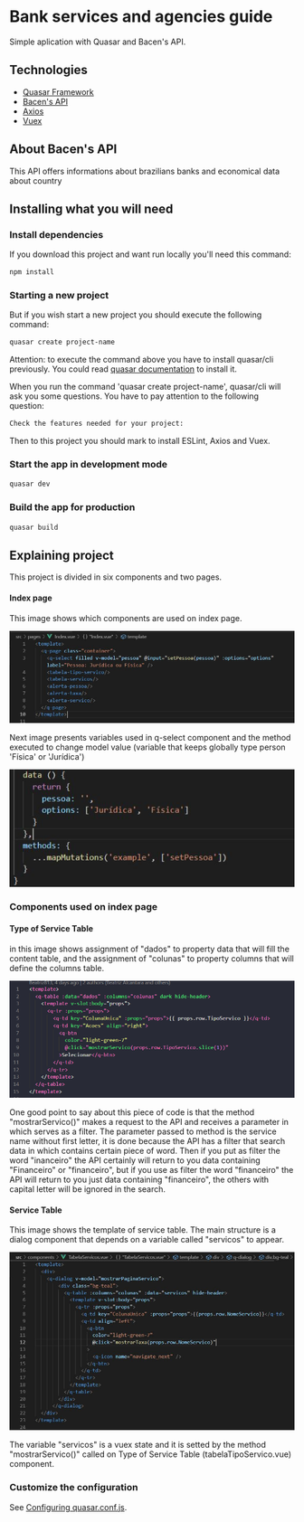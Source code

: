 # Bank services and agencies guide

Simple aplication with Quasar and Bacen's API.

## Technologies
- [Quasar Framework](https://quasar.dev)
- [Bacen's API](https://dadosabertos.bcb.gov.br/dataset?res_format=API)
- [Axios](https://github.com/axios/axios)
- [Vuex](https://vuex.vuejs.org/)

## About Bacen's API
This API offers informations about brazilians banks and economical data about country

## Installing what you will need

### Install dependencies

If you download this project and want run locally you'll need this command:

```bash
npm install
```

### Starting a new project

But if you wish start a new project you should execute the following command:
```bash
quasar create project-name
```
Attention: to execute the command above you have to install quasar/cli previously. You could read [quasar documentation](https://quasar.dev/quasar-cli/installation) to install it.

When you run the command 'quasar create project-name', quasar/cli will ask you some questions. You have to pay attention to the following question:

```bash
Check the features needed for your project:
```
Then to this project you should mark to install ESLint, Axios and Vuex.

### Start the app in development mode
```bash
quasar dev
```

### Build the app for production
```bash
quasar build
```

## Explaining project

This project is divided in six components and two pages.

#### Index page
This image shows which components are used on index page.

![index-template](imgs/template-index.JPG)

Next image presents variables used in q-select component and the method executed to change model value (variable that keeps globally type person 'Física' or 'Jurídica')

![index-variaveis](imgs/variaveis-index.JPG)

### Components used on index page

#### Type of Service Table

in this image shows assignment of "dados" to property data that will fill the content table, and the assignment of "colunas" to property columns that will define the columns table.

![type of services](imgs/template-tabelaTipoServico.PNG)

One good point to say about this piece of code is that the method "mostrarServico()" makes a request to the API and receives a parameter in which serves as a filter. The parameter passed to method is the service name without first letter, it is done because the API has a filter that search data in which contains certain piece of word. Then if you put as filter the word "inanceiro" the API certainly will return to you data containing "Financeiro" or "financeiro", but if you use as filter the word "financeiro" the API will return to you just data containing "financeiro", the others with capital letter will be ignored in the search.

#### Service Table

This image shows the template of service table. The main structure is a dialog component that depends on a variable called "servicos" to appear.

![template service table](imgs/template-tabelaServicos.JPG)

The variable "servicos" is a vuex state and it is setted by the method "mostrarServico()" called on Type of Service Table (tabelaTipoServico.vue) component.

### Customize the configuration
See [Configuring quasar.conf.js](https://quasar.dev/quasar-cli/quasar-conf-js).
